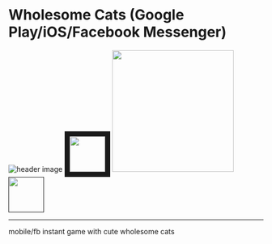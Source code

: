 # Wholesome Cats (Google Play/iOS/Facebook Messenger)


![header image](https://img.itch.zone/aW1nLzE1MjE0MzgucG5n/original/FGpGqx.png)
<a href="https://apps.facebook.com/wholesome_cats" target="_blank"><img src="https://zephyo.github.io/img/messenger.png" 
height="70" border = "10" /></a>
<a href="https://play.google.com/store/apps/details?id=com.AngelaHe.WholesomeCats" target="_blank"><img src="https://upload.wikimedia.org/wikipedia/commons/thumb/c/cd/Get_it_on_Google_play.svg/1000px-Get_it_on_Google_play.svg.png" 
width="240" /></a>
  <a href="" target="_blank"><img src="https://devimages-cdn.apple.com/app-store/marketing/guidelines/images/badge-download-on-the-app-store.svg" 
height="70" /></a>

***

mobile/fb instant game with cute wholesome cats
